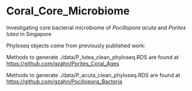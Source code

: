 # Coral_Core_Microbiome


Investigating core bacterial microbiome of *Pocillopora acuta* and *Porites lutea* in Singapore

Phyloseq objects come from previously published work:

Methods to generate ./data/P_lutea_clean_phyloseq.RDS are found at https://github.com/gzahn/Porites_Coral_Ages

Methods to generate ./data/P_acuta_clean_phyloseq.RDS are found at https://github.com/gzahn/Pocillopora_Bacteria
